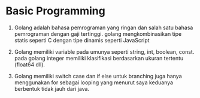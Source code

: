 # Basic Programming

1. Golang adalah bahasa pemrograman yang ringan dan salah satu bahasa pemrograman dengan gaji tertinggi. golang mengkombinasikan tipe statis seperti C dengan tipe dinamis seperti JavaScript

2. Golang memiliki variable pada umunya seperti string, int, boolean, const. pada golang integer memiliki klasifikasi berdasarkan ukuran tertentu (float64 dll).

3. Golang memiliki switch case dan if else untuk branching juga hanya menggunakan for sebagai looping yang menurut saya keduanya berbentuk tidak jauh dari java.